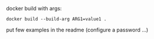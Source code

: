docker build with args:

    docker build --build-arg ARG1=value1 .

put few examples in the readme (configure a password ...)
